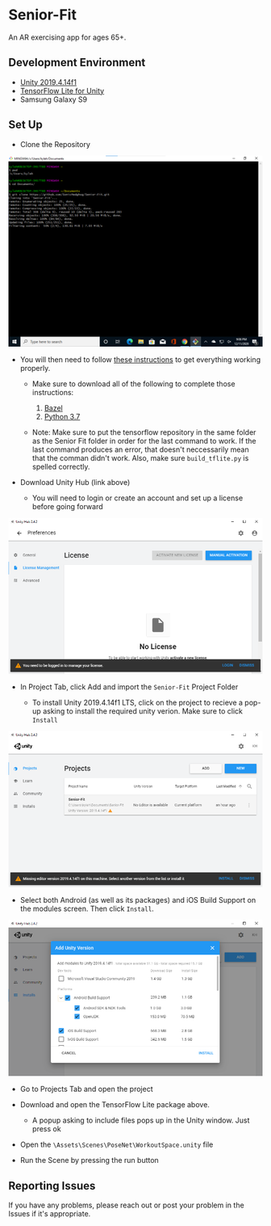 # Senior-Fit 
An AR exercising app for ages 65+.
## Development Environment
- [Unity 2019.4.14f1](https://unity3d.com/unity/whats-new/2019.4.14)
- [TensorFlow Lite for Unity](https://openupm.com/packages/com.github.asus4.tflite/)  
- Samsung Galaxy S9

## Set Up
* Clone the Repository

![](Images/pull_rep.png)

* You will then need to follow [these instructions](https://openupm.com/packages/com.github.asus4.tflite/#build-tensorflow-lite-libraries:~:text=Build%20TensorFlow%20Lite%20libraries) to get everything working properly. 

  * Make sure to download all of the following to complete those instructions:
    1. [Bazel](https://docs.bazel.build/versions/3.7.0/install.html)
    2. [Python 3.7](https://www.python.org/downloads/)

  * Note: Make sure to put the tensorflow repository in the same folder as the Senior Fit folder in order for the last command to work. If the last command produces an error, that doesn't neccessarily mean that the comman didn't work. Also, make sure `build_tflite.py` is spelled correctly.

* Download Unity Hub (link above) 

  * You will need to login or create an account and set up a license before going forward
  
![](Images/unity_0.png)

* In Project Tab, click Add and import the `Senior-Fit` Project Folder

  * To install Unity 2019.4.14f1 LTS, click on the project to recieve a pop-up asking to install the required unity verion. Make sure to click `Install`

![](Images/unity_1.png)

* Select both Android (as well as its packages) and iOS Build Support on the modules screen. Then click `Install`.

![](Images/unity_2.png)

* Go to Projects Tab and open the project

* Download and open the TensorFlow Lite package above. 

  * A popup asking to include files pops up in the Unity window. Just press ok
  
* Open the `\Assets\Scenes\PoseNet\WorkoutSpace.unity` file

* Run the Scene by pressing the run button


## Reporting Issues

If you have any problems, please reach out or post your problem in the Issues if it's appropriate.
